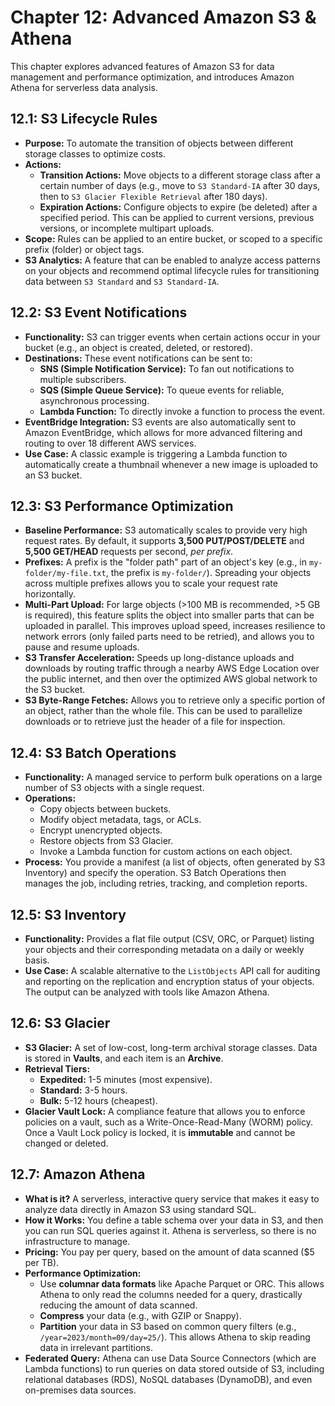 
# Chapter 12: Advanced Amazon S3 & Athena

This chapter explores advanced features of Amazon S3 for data management and performance optimization, and introduces Amazon Athena for serverless data analysis.

## 12.1: S3 Lifecycle Rules
- **Purpose:** To automate the transition of objects between different storage classes to optimize costs.
- **Actions:**
  - **Transition Actions:** Move objects to a different storage class after a certain number of days (e.g., move to `S3 Standard-IA` after 30 days, then to `S3 Glacier Flexible Retrieval` after 180 days).
  - **Expiration Actions:** Configure objects to expire (be deleted) after a specified period. This can be applied to current versions, previous versions, or incomplete multipart uploads.
- **Scope:** Rules can be applied to an entire bucket, or scoped to a specific prefix (folder) or object tags.
- **S3 Analytics:** A feature that can be enabled to analyze access patterns on your objects and recommend optimal lifecycle rules for transitioning data between `S3 Standard` and `S3 Standard-IA`.

## 12.2: S3 Event Notifications
- **Functionality:** S3 can trigger events when certain actions occur in your bucket (e.g., an object is created, deleted, or restored).
- **Destinations:** These event notifications can be sent to:
  - **SNS (Simple Notification Service):** To fan out notifications to multiple subscribers.
  - **SQS (Simple Queue Service):** To queue events for reliable, asynchronous processing.
  - **Lambda Function:** To directly invoke a function to process the event.
- **EventBridge Integration:** S3 events are also automatically sent to Amazon EventBridge, which allows for more advanced filtering and routing to over 18 different AWS services.
- **Use Case:** A classic example is triggering a Lambda function to automatically create a thumbnail whenever a new image is uploaded to an S3 bucket.

## 12.3: S3 Performance Optimization
- **Baseline Performance:** S3 automatically scales to provide very high request rates. By default, it supports **3,500 PUT/POST/DELETE** and **5,500 GET/HEAD** requests per second, *per prefix*.
- **Prefixes:** A prefix is the "folder path" part of an object's key (e.g., in `my-folder/my-file.txt`, the prefix is `my-folder/`). Spreading your objects across multiple prefixes allows you to scale your request rate horizontally.
- **Multi-Part Upload:** For large objects (>100 MB is recommended, >5 GB is required), this feature splits the object into smaller parts that can be uploaded in parallel. This improves upload speed, increases resilience to network errors (only failed parts need to be retried), and allows you to pause and resume uploads.
- **S3 Transfer Acceleration:** Speeds up long-distance uploads and downloads by routing traffic through a nearby AWS Edge Location over the public internet, and then over the optimized AWS global network to the S3 bucket.
- **S3 Byte-Range Fetches:** Allows you to retrieve only a specific portion of an object, rather than the whole file. This can be used to parallelize downloads or to retrieve just the header of a file for inspection.

## 12.4: S3 Batch Operations
- **Functionality:** A managed service to perform bulk operations on a large number of S3 objects with a single request.
- **Operations:**
  - Copy objects between buckets.
  - Modify object metadata, tags, or ACLs.
  - Encrypt unencrypted objects.
  - Restore objects from S3 Glacier.
  - Invoke a Lambda function for custom actions on each object.
- **Process:** You provide a manifest (a list of objects, often generated by S3 Inventory) and specify the operation. S3 Batch Operations then manages the job, including retries, tracking, and completion reports.

## 12.5: S3 Inventory
- **Functionality:** Provides a flat file output (CSV, ORC, or Parquet) listing your objects and their corresponding metadata on a daily or weekly basis.
- **Use Case:** A scalable alternative to the `ListObjects` API call for auditing and reporting on the replication and encryption status of your objects. The output can be analyzed with tools like Amazon Athena.

## 12.6: S3 Glacier
- **S3 Glacier:** A set of low-cost, long-term archival storage classes. Data is stored in **Vaults**, and each item is an **Archive**.
- **Retrieval Tiers:**
  - **Expedited:** 1-5 minutes (most expensive).
  - **Standard:** 3-5 hours.
  - **Bulk:** 5-12 hours (cheapest).
- **Glacier Vault Lock:** A compliance feature that allows you to enforce policies on a vault, such as a Write-Once-Read-Many (WORM) policy. Once a Vault Lock policy is locked, it is **immutable** and cannot be changed or deleted.

## 12.7: Amazon Athena
- **What is it?** A serverless, interactive query service that makes it easy to analyze data directly in Amazon S3 using standard SQL.
- **How it Works:** You define a table schema over your data in S3, and then you can run SQL queries against it. Athena is serverless, so there is no infrastructure to manage.
- **Pricing:** You pay per query, based on the amount of data scanned ($5 per TB).
- **Performance Optimization:**
  - Use **columnar data formats** like Apache Parquet or ORC. This allows Athena to only read the columns needed for a query, drastically reducing the amount of data scanned.
  - **Compress** your data (e.g., with GZIP or Snappy).
  - **Partition** your data in S3 based on common query filters (e.g., `/year=2023/month=09/day=25/`). This allows Athena to skip reading data in irrelevant partitions.
- **Federated Query:** Athena can use Data Source Connectors (which are Lambda functions) to run queries on data stored outside of S3, including relational databases (RDS), NoSQL databases (DynamoDB), and even on-premises data sources.
